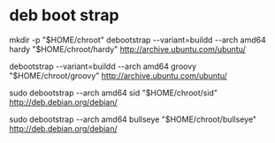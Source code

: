 # deb boot strap

mkdir -p "$HOME/chroot"
debootstrap --variant=buildd --arch amd64 hardy "$HOME/chroot/hardy" http://archive.ubuntu.com/ubuntu/

debootstrap --variant=buildd --arch amd64 groovy "$HOME/chroot/groovy" http://archive.ubuntu.com/ubuntu/

sudo debootstrap --arch amd64 sid "$HOME/chroot/sid" http://deb.debian.org/debian/

sudo debootstrap --arch amd64 bullseye "$HOME/chroot/bullseye" http://deb.debian.org/debian/

